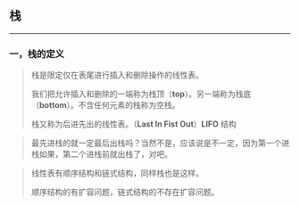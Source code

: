 ## 栈

---

### 一，栈的定义

>栈是限定仅在表尾进行插入和删除操作的线性表。
>
>我们把允许插入和删除的一端称为栈顶（**top**）。另一端称为栈底（**bottom**）。不含任何元素的栈称为空栈。
>
>栈又称为后进先出的线性表。（**Last In Fist Out**）**LIFO** 结构

> 最先进栈的就一定最后出栈吗？当然不是，应该说是不一定，因为第一个进栈如果，第二个进栈前就出栈了，对吧。

> 线性表有顺序结构和链式结构，同样栈也是这样。
>
> 顺序结构的有扩容问题，链式结构的不存在扩容问题。
>
> 


